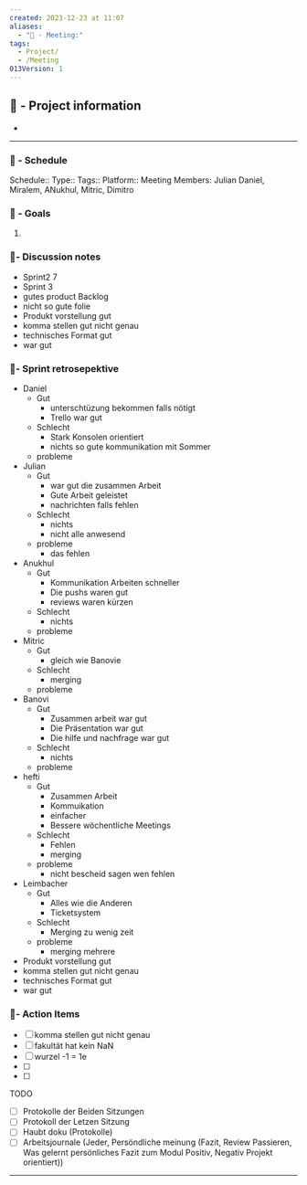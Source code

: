```yaml
---
created: 2023-12-23 at 11:07
aliases:
  - "🤼 - Meeting:"
tags:
  - Project/
  - /Meeting
013Version: 1
---
```

## 📢 - Project information
- 
---
### 📅 - Schedule
Schedule:: 
Type:: 
Tags:: 
Platform:: 
Meeting Members: Julian Daniel, Miralem, ANukhul, Mitric, Dimitro
### 🎯 - Goals
1. 
### 📝- Discussion notes
- Sprint2 7
- Sprint 3
- gutes product Backlog
- nicht so gute folie
- Produkt vorstellung gut
- komma stellen gut nicht genau
- technisches Format gut
- war gut 

### 📝- Sprint retrosepektive
- Daniel
	- Gut
		- unterschtüzung bekommen falls nötigt
		- Trello war gut
	- Schlecht
		- Stark Konsolen orientiert
		- nichts so gute kommunikation mit Sommer 
	- probleme
- Julian
	- Gut 
		- war gut die zusammen Arbeit
		- Gute Arbeit geleistet
		- nachrichten falls fehlen
	- Schlecht
		- nichts
		- nicht alle anwesend
	- probleme
		- das fehlen
- Anukhul
	- Gut
		- Kommunikation Arbeiten schneller
		- Die pushs waren gut
		- reviews waren kürzen
	- Schlecht
		- nichts
	- probleme 
- Mitric
	- Gut
		- gleich wie Banovie
	- Schlecht
		- merging
	- probleme
- Banovi
	- Gut
		- Zusammen arbeit war gut 
		- Die Präsentation war gut 
		- Die hilfe und nachfrage war gut
	- Schlecht
		- nichts
	- probleme
- hefti
	- Gut
		- Zusammen Arbeit
		- Kommuikation
		- einfacher 
		- Bessere wöchentliche Meetings
	- Schlecht
		- Fehlen
		- merging
	- probleme
		- nicht bescheid sagen wen fehlen 
- Leimbacher
	- Gut
		- Alles wie die Anderen
		- Ticketsystem
	- Schlecht
		- Merging zu wenig zeit
	- probleme
		- merging mehrere 
- Produkt vorstellung gut
- komma stellen gut nicht genau
- technisches Format gut
- war gut 
### 💠- Action Items
- [ ] komma stellen gut nicht genau
- [ ] fakultät hat kein NaN
- [ ] wurzel -1 = 1e
- [ ] 
- [ ] 



TODO
- [ ] Protokolle der Beiden Sitzungen
- [ ] Protokoll der Letzen Sitzung
- [ ] Haubt doku (Protokolle)
- [ ] Arbeitsjournale (Jeder, Persöndliche meinung (Fazit, Review Passieren, Was gelernt persönliches Fazit zum Modul Positiv, Negativ Projekt orientiert))

---
